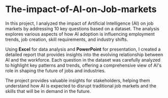 # The-impact-of-AI-on-Job-markets

In this project, I analyzed the impact of Artificial Intelligence (AI) on job markets by addressing 10 key questions based on a dataset. The analysis explores various aspects of how AI adoption is influencing employment trends, job creation, skill requirements, and industry shifts.

Using **Excel** for data analysis and **PowerPoint** for presentation, I created a detailed report that provides insights into the evolving relationship between AI and the workforce. Each question in the dataset was carefully analyzed to highlight key patterns and trends, offering a comprehensive view of AI's role in shaping the future of jobs and industries. 

The project provides valuable insights for stakeholders, helping them understand how AI is expected to disrupt traditional job markets and the skills that will be in demand in the future.
